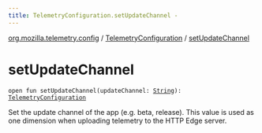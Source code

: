 ```yaml
---
title: TelemetryConfiguration.setUpdateChannel - 
---
```


[org.mozilla.telemetry.config](../index.html) / [TelemetryConfiguration](index.html) / [setUpdateChannel](./set-update-channel.html)

# setUpdateChannel

`open fun setUpdateChannel(updateChannel: `[`String`](https://kotlinlang.org/api/latest/jvm/stdlib/kotlin/-string/index.html)`): `[`TelemetryConfiguration`](index.html)

Set the update channel of the app (e.g. beta, release). This value is used as one dimension when uploading telemetry to the HTTP Edge server.

